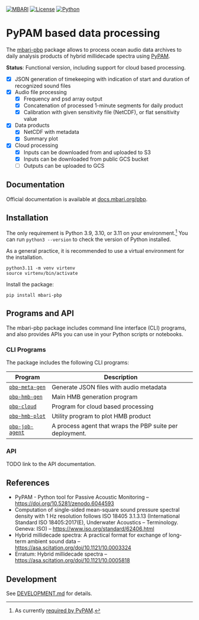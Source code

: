 [![MBARI](https://www.mbari.org/wp-content/uploads/2014/11/logo-mbari-3b.png)](http://www.mbari.org)
[![License](https://img.shields.io/badge/License-Apache_2.0-blue.svg)](https://opensource.org/licenses/Apache-2.0)
[![Python](https://img.shields.io/badge/language-Python-blue.svg)](https://www.python.org/downloads/)

# PyPAM based data processing

The [mbari-pbp](https://pypi.org/project/mbari-pbp/) package allows to
process ocean audio data archives to daily analysis products of hybrid millidecade spectra using
[PyPAM](https://github.com/lifewatch/pypam/).

**Status**: Functional version, including support for cloud based processing.

- [x] JSON generation of timekeeping with indication of start and duration of recognized sound files
- [x] Audio file processing
    - [x] Frequency and psd array output
    - [x] Concatenation of processed 1-minute segments for daily product
    - [x] Calibration with given sensitivity file (NetCDF), or flat sensitivity value
- [x] Data products
    - [x] NetCDF with metadata
    - [x] Summary plot
- [x] Cloud processing
    - [x] Inputs can be downloaded from and uploaded to S3
    - [x] Inputs can be downloaded from public GCS bucket
    - [ ] Outputs can be uploaded to GCS

## Documentation

Official documentation is available at
[docs.mbari.org/pbp](https://docs.mbari.org/pbp/).

## Installation

The only requirement is Python 3.9, 3.10, or 3.11 on your environment.[^1]
You can run `python3 --version` to check the version of Python installed.

[^1]: As currently [required by PyPAM](https://github.com/lifewatch/pypam/blob/29e82f0c5c6ce43b457d76963cb9d82392740654/pyproject.toml#L16).

As a general practice, it is recommended to use a virtual environment for the installation.
```shell
python3.11 -m venv virtenv
source virtenv/bin/activate
```

Install the package:
```shell
pip install mbari-pbp
```

## Programs and API

The mbari-pbp package includes command line interface (CLI) programs,
and also provides APIs you can use in your Python scripts or notebooks.

### CLI Programs

The package includes the following CLI programs:

| Program                                                    | Description                             |
|------------------------------------------------------------|-----------------------------------------|
| [`pbp-meta-gen`](https://docs.mbari.org/pbp/pbp-meta-gen/) | Generate JSON files with audio metadata |
| [`pbp-hmb-gen`](https://docs.mbari.org/pbp/pbp-hmb-gen/)   | Main HMB generation program             |
| [`pbp-cloud`](https://docs.mbari.org/pbp/pbp-cloud/)       | Program for cloud based processing      |
| [`pbp-hmb-plot`](https://docs.mbari.org/pbp/pbp-hmb-plot/) | Utility program to plot HMB product     |
| [`pbp-job-agent`](https://docs.mbari.org/pbp/pbp-job-agent/) | A process agent that wraps the PBP suite per deployment.   |

### API

TODO link to the API documentation.

## References

- PyPAM - Python tool for Passive Acoustic Monitoring –
  <https://doi.org/10.5281/zenodo.6044593>
- Computation of single-sided mean-square sound pressure spectral density with 1 Hz resolution follows
  ISO 18405 3.1.3.13 (International Standard ISO 18405:2017(E), Underwater Acoustics – Terminology. Geneva: ISO)
  – https://www.iso.org/standard/62406.html
- Hybrid millidecade spectra: A practical format for exchange of long-term ambient sound data –
  <https://asa.scitation.org/doi/10.1121/10.0003324>
- Erratum: Hybrid millidecade spectra –
  <https://asa.scitation.org/doi/10.1121/10.0005818>

## Development

See [DEVELOPMENT.md](./DEVELOPMENT.md) for details.
